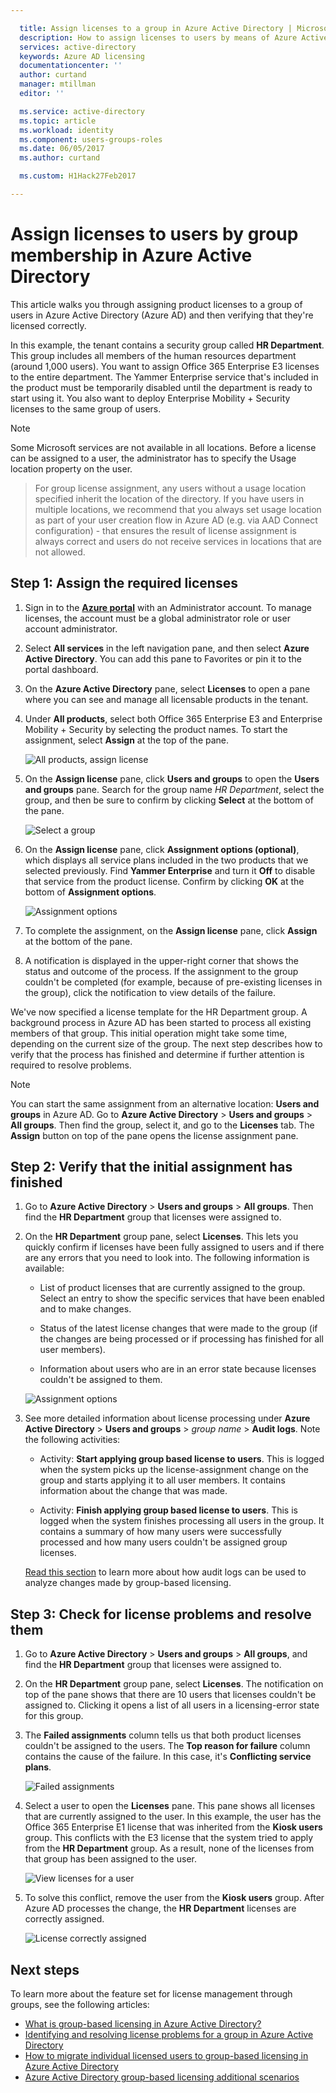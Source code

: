 ```yaml
---

  title: Assign licenses to a group in Azure Active Directory | Microsoft Docs
  description: How to assign licenses to users by means of Azure Active Directory group licensing
  services: active-directory
  keywords: Azure AD licensing
  documentationcenter: ''
  author: curtand
  manager: mtillman
  editor: ''

  ms.service: active-directory
  ms.topic: article
  ms.workload: identity
  ms.component: users-groups-roles
  ms.date: 06/05/2017
  ms.author: curtand

  ms.custom: H1Hack27Feb2017

---
```


# Assign licenses to users by group membership in Azure Active Directory

This article walks you through assigning product licenses to a group of users in Azure Active Directory (Azure AD) and then verifying that they're licensed correctly.

In this example, the tenant contains a security group called **HR Department**. This group includes all members of the human resources department (around 1,000 users). You want to assign Office 365 Enterprise E3 licenses to the entire department. The Yammer Enterprise service that's included in the product must be temporarily disabled until the department is ready to start using it. You also want to deploy Enterprise Mobility + Security licenses to the same group of users.

> [!NOTE]
> Some Microsoft services are not available in all locations. Before a license can be assigned to a user, the administrator has to specify the Usage location property on the user.

> For group license assignment, any users without a usage location specified inherit the location of the directory. If you have users in multiple locations, we recommend that you always set usage location as part of your user creation flow in Azure AD (e.g. via AAD Connect configuration) - that ensures the result of license assignment is always correct and users do not receive services in locations that are not allowed.

## Step 1: Assign the required licenses

1. Sign in to the [**Azure portal**](https://portal.azure.com) with an Administrator account. To manage licenses, the account must be a global administrator role or user account administrator.

2. Select **All services** in the left navigation pane, and then select **Azure Active Directory**. You can add this pane to Favorites or pin it to the portal dashboard.

3. On the **Azure Active Directory** pane, select **Licenses** to open a pane where you can see and manage all licensable products in the tenant.

4. Under **All products**, select both Office 365 Enterprise E3 and Enterprise Mobility + Security by selecting the product names. To start the assignment, select **Assign** at the top of the pane.

   ![All products, assign license](media/active-directory-licensing-group-assignment-azure-portal/all-products-assign.png)

5. On the **Assign license** pane, click **Users and groups** to open the **Users and groups** pane. Search for the group name *HR Department*, select the group, and then be sure to confirm by clicking **Select** at the bottom of the pane.

   ![Select a group](media/active-directory-licensing-group-assignment-azure-portal/select-a-group.png)

6. On the **Assign license** pane, click **Assignment options (optional)**, which displays all service plans included in the two products that we selected previously. Find **Yammer Enterprise** and turn it **Off** to disable that service from the product license. Confirm by clicking **OK** at the bottom of **Assignment options**.

   ![Assignment options](media/active-directory-licensing-group-assignment-azure-portal/assignment-options.png)

7. To complete the assignment, on the **Assign license** pane, click **Assign** at the bottom of the pane.

8. A notification is displayed in the upper-right corner that shows the status and outcome of the process. If the assignment to the group couldn't be completed (for example, because of pre-existing licenses in the group), click the notification to view details of the failure.

We've now specified a license template for the HR Department group. A background process in Azure AD has been started to process all existing members of that group. This initial operation might take some time, depending on the current size of the group. The next step describes how to verify that the process has finished and determine if further attention is required to resolve problems.

> [!NOTE]
> You can start the same assignment from an alternative location: **Users and groups** in Azure AD. Go to **Azure Active Directory** > **Users and groups** > **All groups**. Then find the group, select it, and go to the **Licenses** tab. The **Assign** button on top of the pane opens the license assignment pane.

## Step 2: Verify that the initial assignment has finished

1. Go to **Azure Active Directory** > **Users and groups** > **All groups**. Then find the **HR Department** group that licenses were assigned to.

2. On the **HR Department** group pane, select **Licenses**. This lets you quickly confirm if licenses have been fully assigned to users and if there are any errors that you need to look into. The following information is available:

   - List of product licenses that are currently assigned to the group. Select an entry to show the specific services that have been enabled and to make changes.

   - Status of the latest license changes that were made to the group (if the changes are being processed or if processing has finished for all user members).

   - Information about users who are in an error state because licenses couldn't be assigned to them.

   ![Assignment options](media/active-directory-licensing-group-assignment-azure-portal/assignment-errors.png)

3. See more detailed information about license processing under **Azure Active Directory** > **Users and groups** > *group name* > **Audit logs**. Note the following activities:

   - Activity: **Start applying group based license to users**. This is logged when the system picks up the license-assignment change on the group and starts applying it to all user members. It contains information about the change that was made.

   - Activity: **Finish applying group based license to users**. This is logged when the system finishes processing all users in the group. It contains a summary of how many users were successfully processed and how many users couldn't be assigned group licenses.

   [Read this section](./active-directory-licensing-group-advanced.md#use-audit-logs-to-monitor-group-based-licensing-activity) to learn more about how audit logs can be used to analyze changes made by group-based licensing.

## Step 3: Check for license problems and resolve them

1. Go to **Azure Active Directory** > **Users and groups** > **All groups**, and find the **HR Department** group that licenses were assigned to.
2. On the **HR Department** group pane, select **Licenses**. The notification on top of the pane shows that there are 10 users that licenses couldn't be assigned to. Clicking it opens a list of all users in a licensing-error state for this group.
3. The **Failed assignments** column tells us that both product licenses couldn't be assigned to the users. The **Top reason for failure** column contains the cause of the failure. In this case, it's **Conflicting service plans**.

   ![Failed assignments](media/active-directory-licensing-group-assignment-azure-portal/failed-assignments.png)

4. Select a user to open the **Licenses** pane. This pane shows all licenses that are currently assigned to the user. In this example, the user has the Office 365 Enterprise E1 license that was inherited from the **Kiosk users** group. This conflicts with the E3 license that the system tried to apply from the **HR Department** group. As a result, none of the licenses from that group has been assigned to the user.

   ![View licenses for a user](media/active-directory-licensing-group-assignment-azure-portal/user-license-view.png)

5. To solve this conflict, remove the user from the **Kiosk users** group. After Azure AD processes the change, the **HR Department** licenses are correctly assigned.

   ![License correctly assigned](media/active-directory-licensing-group-assignment-azure-portal/license-correctly-assigned.png)

## Next steps

To learn more about the feature set for license management through groups, see the following articles:

* [What is group-based licensing in Azure Active Directory?](active-directory-licensing-whatis-azure-portal.md)
* [Identifying and resolving license problems for a group in Azure Active Directory](active-directory-licensing-group-problem-resolution-azure-portal.md)
* [How to migrate individual licensed users to group-based licensing in Azure Active Directory](active-directory-licensing-group-migration-azure-portal.md)
* [Azure Active Directory group-based licensing additional scenarios](active-directory-licensing-group-advanced.md)
